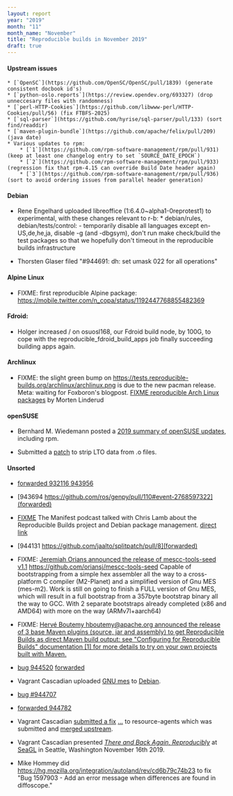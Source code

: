 ```yaml
---
layout: report
year: "2019"
month: "11"
month_name: "November"
title: "Reproducible builds in November 2019"
draft: true
---
```


#### Upstream issues

    * [`OpenSC`](https://github.com/OpenSC/OpenSC/pull/1839) (generate consistent docbook id's)
    * [`python-oslo.reports`](https://review.opendev.org/693327) (drop unneccesary files with randomness)
    * [`perl-HTTP-Cookies`](https://github.com/libwww-perl/HTTP-Cookies/pull/56) (fix FTBFS-2025)
    * [`sql-parser`](https://github.com/hyrise/sql-parser/pull/133) (sort find/readdir)
    * [`maven-plugin-bundle`](https://github.com/apache/felix/pull/209) (java date)
    * Various updates to rpm:
        * [`1`](https://github.com/rpm-software-management/rpm/pull/931) (keep at least one changelog entry to set `SOURCE_DATE_EPOCH`)
        * [`2`](https://github.com/rpm-software-management/rpm/pull/933) (regression fix that rpm-4.15 can override Build Date header again)
        * [`3`](https://github.com/rpm-software-management/rpm/pull/936) (sort to avoid ordering issues from parallel header generation)

#### Debian

* Rene Engelhard uploaded libreoffice (1:6.4.0~alpha1-0reprotest1) to experimental, with these changes relevant to r-b:
       * debian/rules, debian/tests/control:
         - temporarily disable all languages except en-US,de,he,ja, disable -g
           (and -dbgsym), don't run make check/build the test packages so that we
           hopefully don't timeout in the reproducible builds infrastructure

* Thorsten Glaser filed "#944691: dh: set umask 022 for all operations"

#### Alpine Linux

* FIXME: first reproducible Alpine package: https://mobile.twitter.com/n_copa/status/1192447768855482369

#### Fdroid:

* Holger increased / on osuosl168, our Fdroid build node, by 100G, to cope with the reproducible_fdroid_build_apps job finally succeeding building apps again.

#### Archlinux

* FIXME: the slight green bump on https://tests.reproducible-builds.org/archlinux/archlinux.png is due to the new pacman release. Meta: waiting for Foxboron's blogpost.
[FIXME reproducible Arch Linux packages](https://linderud.dev/blog/reproducible-arch-linux-packages/) by Morten Linderud

#### openSUSE

* Bernhard M. Wiedemann posted a [2019 summary of openSUSE updates](https://lists.reproducible-builds.org/pipermail/rb-general/2019-November/001722.html), including rpm.

* Submitted a [patch](https://github.com/openSUSE/brp-check-suse/pull/29) to strip LTO data from .o files.

#### Unsorted

* [forwarded 932116 943956](https://github.com/snakemake/snakemake/pull/80)

* [943694 https://github.com/ros/genpy/pull/110#event-2768597322](forwarded)

* [FIXME](https://twitter.com/acreature/status/1191426228852600837) The Manifest podcast talked with Chris Lamb about the Reproducible Builds project and Debian package management. [direct link](https://manifest.fm/14)

* [944131 https://github.com/jaalto/splitpatch/pull/8](forwarded)

* FIXME: [Jeremiah Orians announced the release of mescc-tools-seed v1.1](https://lists.reproducible-builds.org/pipermail/rb-general/2019-November/001711.html)
	https://github.com/oriansj/mescc-tools-seed
	Capable of bootstrapping from a simple hex assembler all the way to a cross-platform C compiler (M2-Planet) and a simplified version of Gnu MES (mes-m2). Work is still on going to finish a FULL version of Gnu MES, which will result in a full bootstrap from a 357byte bootstrap binary all the way to GCC. With 2 separate bootstraps already completed (x86 and AMD64) with more on the way (ARMv7l+aarch64)

* FIXME: [Hervé Boutemy <hboutemy@apache.org> announced the release of 3 base Maven plugins (source, jar and assembly) to get Reproducible Builds as direct Maven build output: see "Configuring for Reproducible Builds" documentation [1] for more details to try on your own projects built with Maven.](https://lists.reproducible-builds.org/pipermail/rb-general/2019-November/001708.html)



* [bug 944520](https://bugs.debian.org/944707) [forwarded](https://github.com/isbg/isbg/pull/139)

* Vagrant Cascadian uploaded [GNU mes](https://www.gnu.org/software/mes/) to [Debian](https://tracker.debian.org/news/1080851/accepted-mes-020-1-source-amd64-into-experimental-experimental/).

* [bug #944707](https://bugs.debian.org/944707)

* [forwarded 944782](https://github.com/cjw296/sybil/pull/18)

* Vagrant Cascadian [submitted a fix](https://salsa.debian.org/ha-team/resource-agents/merge_requests/1) [...](https://bugs.debian.org/944694) to resource-agents which was submitted and [merged upstream](https://github.com/ClusterLabs/resource-agents/commit/088707c81b7ddfc117490a035f9f2b2803728694).

* Vagrant Cascadian presented [*There and Back Again, Reproducibly*](https://osem.seagl.org/conferences/seagl2019/program/proposals/671) at [SeaGL](https://seagl.org) in Seattle, Washington November 16th 2019.

* Mike Hommey did https://hg.mozilla.org/integration/autoland/rev/cd6b79c74b23 to fix "Bug 1597903 - Add an error message when differences are found in diffoscope."
